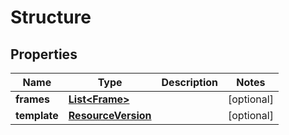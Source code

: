 

# Structure


## Properties

| Name | Type | Description | Notes |
|------------ | ------------- | ------------- | -------------|
|**frames** | [**List&lt;Frame&gt;**](Frame.md) |  |  [optional] |
|**template** | [**ResourceVersion**](ResourceVersion.md) |  |  [optional] |



